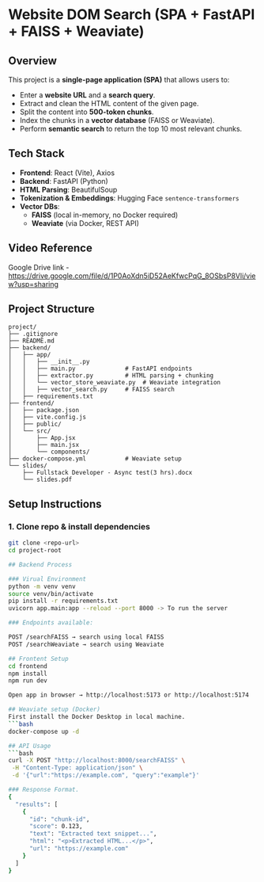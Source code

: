 # Website DOM Search (SPA + FastAPI + FAISS + Weaviate)

## Overview
This project is a **single-page application (SPA)** that allows users to:
- Enter a **website URL** and a **search query**.
- Extract and clean the HTML content of the given page.
- Split the content into **500-token chunks**.
- Index the chunks in a **vector database** (FAISS or Weaviate).
- Perform **semantic search** to return the top 10 most relevant chunks.

## Tech Stack
- **Frontend**: React (Vite), Axios
- **Backend**: FastAPI (Python)
- **HTML Parsing**: BeautifulSoup
- **Tokenization & Embeddings**: Hugging Face `sentence-transformers`
- **Vector DBs**:
  - **FAISS** (local in-memory, no Docker required)
  - **Weaviate** (via Docker, REST API)
  
 ## Video Reference 
 Google Drive link - https://drive.google.com/file/d/1P0AoXdn5iD52AeKfwcPqG_8OSbsP8Vli/view?usp=sharing

## Project Structure

```text
project/
├── .gitignore
├── README.md
├── backend/
│   ├── app/
│   │   ├── __init__.py
│   │   ├── main.py              # FastAPI endpoints
│   │   ├── extractor.py         # HTML parsing + chunking
│   │   └── vector_store_weaviate.py  # Weaviate integration
│   │   ├── vector_search.py     # FAISS search
│   ├── requirements.txt
├── frontend/
│   ├── package.json
│   ├── vite.config.js
│   ├── public/
│   └── src/
│       ├── App.jsx
│       ├── main.jsx
│       └── components/
├── docker-compose.yml           # Weaviate setup
└── slides/
    ├── Fullstack Developer - Async test(3 hrs).docx
    └── slides.pdf
```

## Setup Instructions

### 1. Clone repo & install dependencies
```bash
git clone <repo-url>
cd project-root

## Backend Process

### Virual Environment
python -m venv venv
source venv/bin/activate  
pip install -r requirements.txt 
uvicorn app.main:app --reload --port 8000 -> To run the server

### Endpoints available:

POST /searchFAISS → search using local FAISS
POST /searchWeaviate → search using Weaviate

## Frontent Setup
cd frontend
npm install
npm run dev

Open app in browser → http://localhost:5173 or http://localhost:5174

## Weaviate setup (Docker)
First install the Docker Desktop in local machine.
```bash
docker-compose up -d 

## API Usage
```bash
curl -X POST "http://localhost:8000/searchFAISS" \
 -H "Content-Type: application/json" \
 -d '{"url":"https://example.com", "query":"example"}'

### Response Format.
{
  "results": [
    {
      "id": "chunk-id",
      "score": 0.123,
      "text": "Extracted text snippet...",
      "html": "<p>Extracted HTML...</p>",
      "url": "https://example.com"
    }
  ]
}




